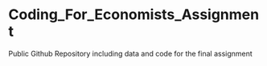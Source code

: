 # Coding_For_Economists_Assignment
Public Github Repository including data and code for the final assignment
